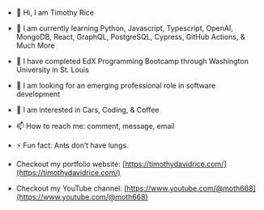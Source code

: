 - 👋 Hi, I am Timothy Rice
- 🌱 I am currently learning Python, Javascript, Typescript, OpenAI, MongoDB, React, GraphQL, PostgreSQL, Cypress, GitHub Actions, & Much More
- 📖 I have completed EdX Programming Bootcamp through Washington University in St. Louis
- 💞️ I am looking for an emerging professional role in software development
- 👀 I am interested in Cars, Coding, & Coffee
- 📫 How to reach me: comment, message, email
- ⚡ Fun fact: Ants don’t have lungs.

- Checkout my portfolio website: [https://timothydavidrice.com/](https://timothydavidrice.com/)

- Checkout my YouTube channel: [https://www.youtube.com/@moth668](https://www.youtube.com/@moth668)
<!---
Moth668/Moth668 is a ✨ special ✨ repository because its `README.md` (this file) appears on your GitHub profile.
You can click the Preview link to take a look at your changes.
--->
